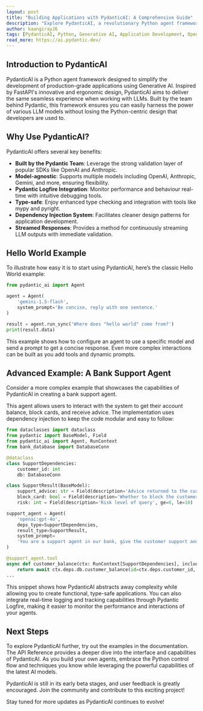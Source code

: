 ```yaml
---
layout: post
title: "Building Applications with PydanticAI: A Comprehensive Guide"
description: "Explore PydanticAI, a revolutionary Python agent framework designed for Generative AI application development. Learn how to use it with real examples and benefits."
author: kaangiray26
tags: [PydanticAI, Python, Generative AI, Application Development, OpenAI]
read_more: https://ai.pydantic.dev/
---
```

## Introduction to PydanticAI
PydanticAI is a Python agent framework designed to simplify the development of production-grade applications using Generative AI. Inspired by FastAPI's innovative and ergonomic design, PydanticAI aims to deliver the same seamless experience when working with LLMs. Built by the team behind Pydantic, this framework ensures you can easily harness the power of various LLM models without losing the Python-centric design that developers are used to.

## Why Use PydanticAI?
PydanticAI offers several key benefits:
- **Built by the Pydantic Team**: Leverage the strong validation layer of popular SDKs like OpenAI and Anthropic.
- **Model-agnostic**: Supports multiple models including OpenAI, Anthropic, Gemini, and more, ensuring flexibility.
- **Pydantic Logfire Integration**: Monitor performance and behaviour real-time with intuitive debugging tools.
- **Type-safe**: Enjoy enhanced type checking and integration with tools like mypy and pyright.
- **Dependency Injection System**: Facilitates cleaner design patterns for application development.
- **Streamed Responses**: Provides a method for continuously streaming LLM outputs with immediate validation.

## Hello World Example
To illustrate how easy it is to start using PydanticAI, here’s the classic Hello World example:
```python
from pydantic_ai import Agent

agent = Agent(
    'gemini-1.5-flash',
    system_prompt='Be concise, reply with one sentence.'
)

result = agent.run_sync('Where does "hello world" come from?')
print(result.data)
```
This example shows how to configure an agent to use a specific model and send a prompt to get a concise response. Even more complex interactions can be built as you add tools and dynamic prompts.

## Advanced Example: A Bank Support Agent
Consider a more complex example that showcases the capabilities of PydanticAI in creating a bank support agent.

This agent allows users to interact with the system to get their account balance, block cards, and receive advice. The implementation uses dependency injection to keep the code modular and easy to follow:
```python
from dataclasses import dataclass
from pydantic import BaseModel, Field
from pydantic_ai import Agent, RunContext
from bank_database import DatabaseConn

@dataclass
class SupportDependencies:
    customer_id: int
    db: DatabaseConn

class SupportResult(BaseModel):
    support_advice: str = Field(description='Advice returned to the customer')
    block_card: bool = Field(description='Whether to block the customer’s card')
    risk: int = Field(description='Risk level of query', ge=0, le=10)

support_agent = Agent(
    'openai:gpt-4o',
    deps_type=SupportDependencies,
    result_type=SupportResult,
    system_prompt=
    'You are a support agent in our bank, give the customer support and judge the risk level of their query.',
)

@support_agent.tool
async def customer_balance(ctx: RunContext[SupportDependencies], include_pending: bool) -> float:
    return await ctx.deps.db.customer_balance(id=ctx.deps.customer_id, include_pending=include_pending)
...
```
This snippet shows how PydanticAI abstracts away complexity while allowing you to create functional, type-safe applications. You can also integrate real-time logging and tracking capabilities through Pydantic Logfire, making it easier to monitor the performance and interactions of your agents.

## Next Steps
To explore PydanticAI further, try out the examples in the documentation. The API Reference provides a deeper dive into the interface and capabilities of PydanticAI. As you build your own agents, embrace the Python control flow and techniques you know while leveraging the powerful capabilities of the latest AI models.

PydanticAI is still in its early beta stages, and user feedback is greatly encouraged. Join the community and contribute to this exciting project!

Stay tuned for more updates as PydanticAI continues to evolve!
